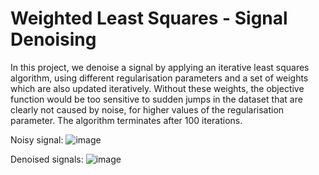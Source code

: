# Weighted Least Squares - Signal Denoising

In this project, we denoise a signal by applying an iterative least squares algorithm, using different regularisation parameters and a set of weights which are also updated iteratively. Without these weights, the objective function would be too sensitive to sudden jumps in the dataset that are clearly not caused by noise, for higher values of the regularisation parameter. The algorithm terminates after 100 iterations.

Noisy signal:
![image](https://github.com/danielzml/Signal-Denoising/assets/107761315/37188bba-70ad-40a7-b761-eb8ac36817aa)

Denoised signals:
![image](https://github.com/danielzml/Signal-Denoising/assets/107761315/23fac22b-d4b3-438f-90b6-2027a57027cf)


